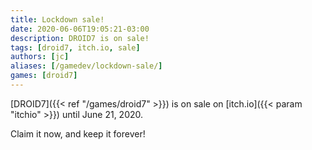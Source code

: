 ```yaml
---
title: Lockdown sale!
date: 2020-06-06T19:05:21-03:00
description: DROID7 is on sale!
tags: [droid7, itch.io, sale]
authors: [jc]
aliases: [/gamedev/lockdown-sale/]
games: [droid7]
---
```


[DROID7]({{< ref "/games/droid7" >}}) is on sale on [itch.io]({{< param "itchio" >}}) until June 21, 2020.

Claim it now, and keep it forever!
